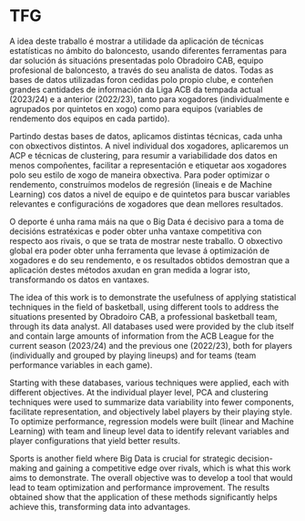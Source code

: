 # TFG

A idea deste traballo é mostrar a utilidade da aplicación de técnicas estatísticas no ámbito do baloncesto, usando diferentes ferramentas para dar solución ás situacións presentadas polo Obradoiro CAB, equipo profesional de baloncesto, a través do seu analista  de datos. Todas as bases de datos utilizadas foron cedidas polo propio clube, e conteñen grandes cantidades de información da Liga ACB da tempada actual (2023/24) e a anterior (2022/23), tanto para xogadores (individualmente e agrupados por quintetos en xogo) como para equipos (variables de rendemento dos equipos en cada partido).

Partindo destas bases de datos, aplicamos distintas técnicas, cada unha con obxectivos distintos. A nivel individual dos xogadores, aplicaremos un ACP e técnicas de clustering, para resumir a variabilidade dos datos en menos compoñentes, facilitar a representación e etiquetar aos xogadores polo seu estilo de xogo de maneira obxectiva. Para poder optimizar o rendemento, construímos modelos de regresión (lineais e de Machine Learning) cos datos a nivel de equipo e de quintetos para buscar variables relevantes e configuracións de xogadores que dean mellores resultados.

O deporte é unha rama máis na que o Big Data é decisivo para a toma de decisións estratéxicas e poder obter unha vantaxe competitiva con respecto aos rivais, o que se trata de mostrar neste traballo. O obxectivo global era poder obter unha ferramenta que levase á optimización de xogadores e do seu rendemento, e os resultados obtidos demostran que a aplicación destes métodos axudan en gran medida a lograr isto, transformando os datos en vantaxes.



The idea of this work is to demonstrate the usefulness of applying statistical techniques in the field of basketball, using different tools to address the situations presented by Obradoiro CAB, a professional basketball team, through its data analyst. All databases used were provided by the club itself and contain large amounts of information from the ACB League for
the current season (2023/24) and the previous one (2022/23), both for players (individually and grouped by playing lineups) and for teams (team performance variables in each game).

Starting with these databases, various techniques were applied, each with different objectives. At the individual player level, PCA and clustering techniques were used to summarize data variability into fewer components, facilitate representation, and objectively label players by their playing style. To optimize performance, regression models were built (linear and Machine Learning) with team and lineup level data to identify relevant variables and player configurations that yield better results.

Sports is another field where Big Data is crucial for strategic decision-making and gaining a competitive edge over rivals, which is what this work aims to demonstrate. The overall objective was to develop a tool that would lead to team optimization and performance improvement. The results obtained show that the application of these methods significantly helps achieve this, transforming data into advantages.